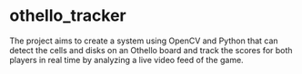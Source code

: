 # othello_tracker
The project aims to create a system using OpenCV and Python that can detect the cells and disks on an Othello board and track the scores for both players in real time by analyzing a live video feed of the game.
